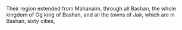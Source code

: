 Their region extended from Mahanaim, through all Bashan, the whole kingdom of Og king of Bashan, and all the towns of Jair, which are in Bashan, sixty cities,
